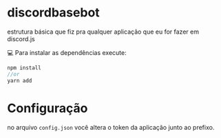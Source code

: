 # discordbasebot
estrutura básica que fiz pra qualquer aplicação que eu for fazer em discord.js

:computer: Para instalar as dependências execute:
```javascript
npm install
//or
yarn add
```

# Configuração
no arquivo ``` config.json ``` você altera o token da aplicação junto ao prefixo.
